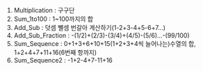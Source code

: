 1. Multiplication
: 구구단
2. Sum_1to100
: 1~100까지의 합
3. Add_Sub
: 덧셈 뺼셈 번갈아 계산하기(1-2+3-4+5-6+7...)
4. Add_Sub_Fraction
: -(1/2)+(2/3)-(3/4)+(4/5)-(5/6)...-(99/100)
5. Sum_Sequence
: 0+1+3+6+10+15(1+2+3+4씩 늘어나는)수열의 합, 1+2+4+7+11+16(6번째 항까지)
6. Sum_Sequence2
: -1+2-4+7-11+16 
